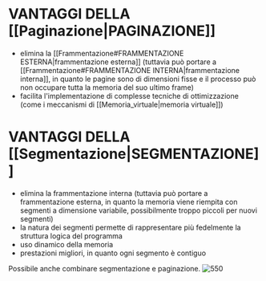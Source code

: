 # VANTAGGI DELLA [[Paginazione|PAGINAZIONE]]
- elimina la [[Frammentazione#FRAMMENTAZIONE ESTERNA|frammentazione esterna]] (tuttavia può portare a [[Frammentazione#FRAMMENTAZIONE INTERNA|frammentazione interna]], in quanto le pagine sono di dimensioni fisse e il processo può non occupare tutta la memoria del suo ultimo frame)
- facilita l'implementazione di complesse tecniche di ottimizzazione (come i meccanismi di [[Memoria_virtuale|memoria virtuale]])

# VANTAGGI DELLA [[Segmentazione|SEGMENTAZIONE]]
- elimina la frammentazione interna (tuttavia può portare a frammentazione esterna, in quanto la memoria viene riempita con segmenti a dimensione variabile, possibilmente troppo piccoli per nuovi segmenti)
- la natura dei segmenti permette di rappresentare più fedelmente la struttura logica del programma
- uso dinamico della memoria
- prestazioni migliori, in quanto ogni segmento è contiguo

Possibile anche combinare segmentazione e paginazione.
![550](fusione.png)